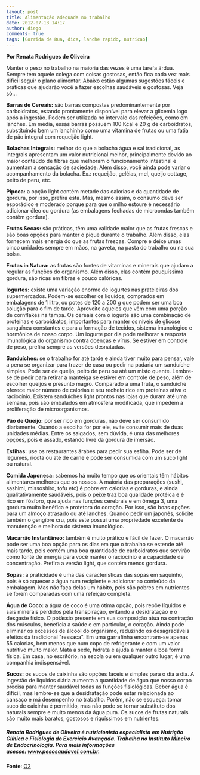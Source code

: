 ```yaml
---
layout: post
title: Alimentação adequada no trabalho
date: 2012-07-13 14:17
author: diego
comments: true
tags: [Corrida de Rua, dica, lanche rapido, nutricao]
---
```

**Por Renata Rodrigues de Oliveira**

Manter o peso no trabalho na maioria das vezes é uma tarefa árdua. Sempre tem aquele colega com coisas gostosas, então fica cada vez mais difícil seguir o plano alimentar. Abaixo estão algumas sugestões fáceis e práticas que ajudarão você a fazer escolhas saudáveis e gostosas. Veja só...

**Barras de Cereais:** são barras compostas predominantemente por carboidratos, estando prontamente disponível para elevar a glicemia logo após a ingestão. Podem ser utilizada no intervalo das refeições, como em lanches. Em média, essas barras possuem 100 Kcal e 20 g de carboidratos, substituindo bem um lanchinho como uma vitamina de frutas ou uma fatia de pão integral com requeijão light.

<!--more-->

**Bolachas Integrais:** melhor do que a bolacha água e sal tradicional, as integrais apresentam um valor nutricional melhor, principalmente devido ao maior conteúdo de fibras que melhoram o funcionamento intestinal e aumentam a sensação de saciedade. Além disso, você ainda pode variar o acompanhamento da bolacha. Ex.: requeijão, geléias, mel, queijo cottage, peito de peru, etc.

**Pipoca:** a opção light contém metade das calorias e da quantidade de gordura, por isso, prefira esta. Mas, mesmo assim, o consumo deve ser esporádico e moderado porque para que o milho estoure é necessário adicionar óleo ou gordura (as embalagens fechadas de microondas também contêm gordura).

**Frutas Secas:** são práticas, têm uma validade maior que as frutas frescas e são boas opções para manter o pique durante o trabalho. Além disso, elas fornecem mais energia do que as frutas frescas. Compre e deixe umas cinco unidades sempre em mãos, na gaveta, na pasta do trabalho ou na sua bolsa.

**Frutas in Natura:** as frutas são fontes de vitaminas e minerais que ajudam a regular as funções do organismo. Além disso, elas contêm pouquíssima gordura, são ricas em fibras e pouco calóricas.

**Iogurtes:** existe uma variação enorme de iogurtes nas prateleiras dos supermercados. Podem-se escolher os líquidos, comprados em embalagens de 1 litro, ou potes de 120 a 200 g que podem ser uma boa solução para o fim de tarde. Aproveite aqueles que vêm com uma porção de cornflakes na tampa. Os cereais com o iogurte são uma combinação de proteínas e carboidratos, importantes para manter os níveis de glicose sanguínea constantes e para a formação de tecidos, sistema imunológico e hormônios de nosso corpo. Um iogurte por dia pode melhorar a resposta imunológica do organismo contra doenças e vírus. Se estiver em controle de peso, prefira sempre as versões desnatadas.

**Sanduíches:** se o trabalho for até tarde e ainda tiver muito para pensar, vale a pena se organizar para trazer de casa ou pedir na padaria um sanduíche simples. Pode ser de queijo, peito de peru ou até um misto quente. Lembre-se de pedir para retirar a manteiga se estiver em controle de peso, além de escolher queijos e presunto magro. Comparado a uma fruta, o sanduíche oferece maior número de calorias e seu recheio rico em proteínas ativa o raciocínio. Existem sanduíches light prontos nas lojas que duram até uma semana, pois são embalados em atmosfera modificada, que impedem a proliferação de microorganismos.

**Pão de Queijo:** por ser rico em gorduras, não deve ser consumido diariamente. Quando a escolha for por ele, evite consumir mais de duas unidades médias. Entre os salgados, sem dúvida, é uma das melhores opções, pois é assado, estando livre da gordura de imersão.

**Esfihas:** use os restaurantes árabes para pedir sua esfiha. Pode ser de legumes, ricota ou até de carne e pode ser consumida com um suco light ou natural.

**Comida Japonesa:** sabemos há muito tempo que os orientais têm hábitos alimentares melhores que os nossos. A maioria das preparações (sushi, sashimi, missoshiro, tofu etc) é pobre em calorias e gorduras, e ainda qualitativamente saudáveis, pois o peixe traz boa qualidade protéica e é rico em fósforo, que ajuda nas funções cerebrais e em ômega 3, uma gordura muito benéfica e protetora do coração. Por isso, são boas opções para um almoço atrasado ou até lanches. Quando pedir um japonês, solicite também o gengibre cru, pois este possui uma propriedade excelente de manutenção e melhora do sistema imunológico.

**Macarrão Instantâneo:** também é muito prático e fácil de fazer. O macarrão pode ser uma boa opção para os dias em que o trabalho se estende até mais tarde, pois contém uma boa quantidade de carboidratos que servirão como fonte de energia para você manter o raciocínio e a capacidade de concentração. Prefira a versão light, que contém menos gordura.

**Sopas:** a praticidade é uma das características das sopas em saquinho, pois é só aquecer a água num recipiente e adicionar ao conteúdo da embalagem. Mas não faça delas um hábito, pois são pobres em nutrientes se forem comparadas com uma refeição completa.

**Água de Coco:** a água de coco é uma ótima opção, pois repõe líquidos e sais minerais perdidos pela transpiração, evitando a desidratação e o desgaste físico. O potássio presente em sua composição atua na contração dos músculos, beneficia a saúde e em particular, o coração. Ainda pode eliminar os excessos de álcool do organismo, reduzindo os desagradáveis efeitos da tradicional "ressaca". Em uma garrafinha encontram-se apenas 55 calorias, bem menos que num copo de refrigerante e com um valor nutritivo muito maior. Mata a sede, hidrata e ajuda a manter a boa forma física. Em casa, no escritório, na escola ou em qualquer outro lugar, é uma companhia indispensável.

**Sucos:** os sucos de caixinha são opções fáceis e simples para o dia a dia. A ingestão de líquidos diária aumenta a quantidade de água que nosso corpo precisa para manter saudável todas as funções fisiológicas. Beber água é difícil, mas lembre-se que a desidratação pode estar relacionada ao cansaço e má desempenho no trabalho. Porém, não se esqueça: tomar suco de caixinha é permitido, mas não pode se tornar substituto dos naturais sempre e muito menos da água pura. Os sucos de frutas naturais são muito mais baratos, gostosos e riquíssimos em nutrientes.

##### Renata Rodrigues de Oliveira é nutricionista especialista em Nutrição Clínica e Fisiologia do Exercício Avançada. Trabalha no Instituto Mineiro de Endocrinologia. Para mais informações acesse: <a href="http://www.pesosaudavel.com.br/" target="_blank">www.pesosaudavel.com.br</a>.

**Fonte**: <a href="http://o2porminuto.uol.com.br/scripts/materia/materia_det.asp?idMateria=5202&amp;idCanal=3&amp;stCanal=Nutri%E7%E3o" target="_blank">O2</a>
